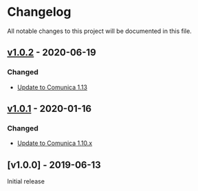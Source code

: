 # Changelog
All notable changes to this project will be documented in this file.

<a name="v1.0.2"></a>
## [v1.0.2](https://github.com/rubensworks/graphql-ld-comunica.js/compare/v1.0.1...v1.0.2) - 2020-06-19

### Changed
* [Update to Comunica 1.13](https://github.com/rubensworks/graphql-ld-comunica.js/commit/c180700460e28f1d2ce887530487da9b4a102fe4)

<a name="v1.0.1"></a>
## [v1.0.1](https://github.com/rubensworks/graphql-ld-comunica.js/compare/v1.0.0...v1.0.1) - 2020-01-16

### Changed
* [Update to Comunica 1.10.x](https://github.com/rubensworks/graphql-ld-comunica.js/commit/76049e528d76fb331589489d60b9c00b9d880e48)

<a name="v1.0.0"></a>
## [v1.0.0] - 2019-06-13

Initial release
